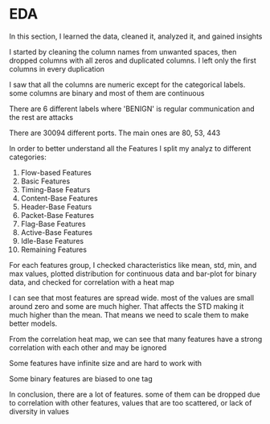 # EDA

In this section, I learned the data, cleaned it, analyzed it, and gained insights

I started by cleaning the column names from unwanted spaces, then dropped columns with all zeros and duplicated columns. I left only the first columns in every duplication

I saw that all the columns are numeric except for the categorical labels. some columns are binary and most of them are continuous

There are 6 different labels where 'BENIGN' is regular communication and the rest are attacks

There are 30094 different ports. The main ones are 80, 53, 443

In order to better understand all the Features I split my analyz to different categories:
1. Flow-based Features
2. Basic Features
3. Timing-Base Featurs
4. Content-Base Features
5. Header-Base Featurs
6. Packet-Base Features
7. Flag-Base Features
8. Active-Base Features
9. Idle-Base Features
10. Remaining Features


For each features group, I checked characteristics like mean, std, min, and max values, plotted distribution for continuous data and bar-plot for binary data, and checked for correlation with a heat map

I can see that most features are spread wide. most of the values are small around zero and some are much higher. That affects the STD making it much higher than the mean. That means we need to scale them to make better models.

From the correlation heat map, we can see that many features have a strong correlation with each other and may be ignored

Some features have infinite size and are hard to work with

Some binary features are biased to one tag

In conclusion, there are a lot of features. some of them can be dropped due to correlation with other features, values that are too scattered, or lack of diversity in values

